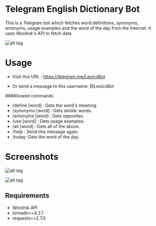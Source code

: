 Telegram English Dictionary Bot
===============================

This is a Telegram bot which fetches word definitions, synonyms, antonyms, usage examples and the word of the day from the Internet.
It uses Wordnik's API to fetch data. 

![alt tag](https://www.wordnik.com/img/wordnik_badge_a1.png)

Usage
=====

* Visit this URL : https://telegram.me/LexicoBot 

* Or send a message to this username: @LexicoBot

###Allowed commands
* /define [word] : Gets the word's meaning.
* /synonyms [word] : Gets similar words.
* /antonyms [word] : Gets opposites.
* /use [word] : Gets usage examples. 
* /all [word] : Gets all of the above.
* /help : Send this message again.
* /today: Gets the word of the day.

 
Screenshots
===============

![alt tag](http://i.imgur.com/AbN8wWc.png)



![alt tag](http://i.imgur.com/pFXQ6HN.png)

Requirements
------------

* Wordnik API
* tornado==4.2.1
* requests==2.7.0



